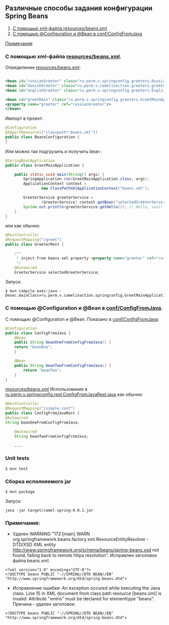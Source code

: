 Различные способы задания конфигурации Spring Beans
----------------

1. [С помощью xml-файла resources/beans.xml](#xml_file)
2. [С помощью @Configuration и @Bean в conf/ConfigFromJava](#configuration)

[Примечания](#other)

<a id="xml_file"></a>
### С помощью xml-файла [resources/beans.xml](https://github.com/cherepakhin/camel_spring/blob/main/src/main/resources/beans.xml).

Определение [resources/beans.xml](https://github.com/cherepakhin/camel_spring/blob/main/src/main/resources/beans.xml):

````xml

<bean id="russianGreeter" class="ru.perm.v.springconfig.greeters.RussianGreeter"/>
<bean id="danishGreeter" class="ru.perm.v.camelinaction.greeters.greeters.DanishGreeter"/>
<bean id="englishGreeter" class="ru.perm.v.springconfig.greeters.EnglishGreeter"/>

<bean id="greetMain" class="ru.perm.v.springconfig.greeters.GreetMainApplication">
<property name="greeter" ref="russianGreeter"/>
</bean>
````

Импорт в проект:

````java
@Configuration
@ImportResource({"classpath*:beans.xml"})
public class BeansConfiguration {
}
````

Или можно так подгрузить и получить bean :

````java
@SpringBootApplication
public class GreetMainApplication {

    public static void main(String[] args) {
        SpringApplication.run(GreetMainApplication.class, args);
        ApplicationContext context =
                new ClassPathXmlApplicationContext("beans.xml");

        GreeterService greeterService =
                (GreeterService) context.getBean("selectedGreeterService");
        System.out.println(greeterService.getHello()); // Hello, vasi!
    }
}
````

или как обычно:

````java
@RestController
@RequestMapping("/greet")
public class GreeterRest {

    /**
     * inject from beans.xml property <property name="greeter" ref="russianGreeter"/>
     */
    @Autowired
    GreeterService selectedGreeterService;
````

Запуск:

````shell
$ mvn compile exec:java -Dexec.mainClass=ru.perm.v.camelinaction.springconfig.GreetMainApplication
````

<a id="configuration"></a>
### С помощью @Configuration и @Bean в [conf/ConfigFromJava](https://github.com/cherepakhin/camel_spring/blob/main/src/main/java/ru/perm/v/springconfig/conf/ConfigFromJava.java). 

С помощью @Configuration и @Bean. Показано в [conf/ConfigFromJava](https://github.com/cherepakhin/camel_spring/blob/main/src/main/java/ru/perm/v/springconfig/conf/ConfigFromJava.java):

````java
@Configuration
public class ConfigFromJava {
    @Bean
    public String beanOneFromConfigFromJava() {
    return "beanOne";
    }

    @Bean
    public String beanTwoFromConfigFromJava() {
        return "beanTwo";
    }
}
````

[resources/beans.xml](https://github.com/cherepakhin/camel_spring/blob/main/src/main/resources/beans.xml)
Использование в [ru.perm.v.springconfig.rest.ConfigFromJavaRest.java](https://github.com/cherepakhin/camel_spring/blob/main/src/main/java/ru/perm/v/springconfig/rest/ConfigFromJavaRest.java) как обычно:

````java
@RestController
@RequestMapping("/simple_conf")
public class ConfigFromJavaRest {
@Autowired
String beanOneFromConfigFromJava;

    @Autowired
    String beanTwoFromConfigFromJava;

    ....
````

### Unit tests

````shell
$ mvn test
````


### Сборка исполняемого jar

````shell
$ mvn package
````

Запуск:

````shell
java -jar target/camel-spring-0.0.1.jar
````

<a id="other"></a>
### Примечания:

- Удален WARNING "172 [main] WARN org.springframework.beans.factory.xml.ResourceEntityResolver - DTD/XSD XML entity http://www.springframework.org/schema/beans/spring-beans.xsd not found, falling back to remote https resolution". Исправлен заголовок файла beans.xml.
````shell
<?xml version="1.0" encoding="UTF-8"?>
<!DOCTYPE beans PUBLIC "-//SPRING//DTD BEAN//EN" "http://www.springframework.org/dtd/spring-beans.dtd">
````
- Исправление ошибки: 
An exception occured while executing the Java class. Line 15 in XML document from class path resource [beans.xml] is invalid: Attribute "xmlns" must be declared for elementtype "beans". Причина - удален заголовок: 
````shell
<!DOCTYPE beans PUBLIC "-//SPRING//DTD BEAN//EN" "http://www.springframework.org/dtd/spring-beans.dtd">
````
